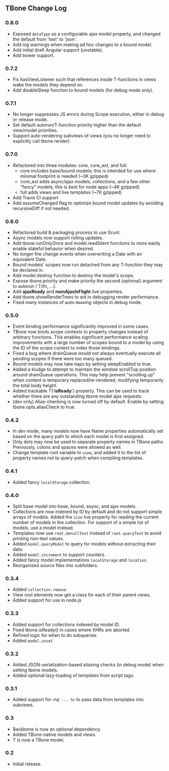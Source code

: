 ## TBone Change Log

### 0.8.0

- Exposed `dataType` as a configurable ajax model property, and
  changed the default from 'text' to 'json'.
- Add log warnings when making ad hoc changes to a bound model.
- Add initial draft Angular support (unstable).
- Add bower support.

### 0.7.2

- Fix hasViewListener such that references inside T-functions in
  views wake the models they depend on.
- Add disableSleep function to bound models (for debug mode only).

### 0.7.1

- No longer suppresses JS errors during Scope execution, either
  in debug or release mode.
- Set default autorun/T-function priority higher than the
  default view/model priorities.
- Support auto-rendering subviews of views (you no longer need
  to explicitly call tbone.render).

### 0.7.0

- Refactored into three modules: core, core_ext, and full:
  - core includes base/bound models; this is intended for
    use where minimal footprint is needed (~3K gzipped)
  - core_ext adds async/ajax models, collections, and a few
    other "fancy" models; this is best for node apps (~4K gzipped)
  - full adds views and live templates (~7K gzipped)
- Add Travis CI support
- Add assumeChanged flag to optimize bound model updates by
  avoiding recursiveDiff if not needed.

### 0.6.0

- Refactored build & packaging process to use Grunt.
- Async models now support rolling updates.
- Add tbone.runOnlyOnce and model.readSilent functions to more
  easily enable stateful behavior when desired.
- No longer fire change events when overwriting a Date with
  an equivalent Date.
- Bound models' scopes now run detached from any T-function they
  may be declared in.
- Add model.destroy function to destroy the model's scope.
- Expose tbone.priority and make priority the second (optional)
  argument to autorun / T(fn, ...).
- Add __ajaxReady__ and __numAjaxInFlight__ live properties.
- Add tbone.showRenderTrees to aid in debugging render performance.
- Fixed many instances of auto-`Name`ing objects in debug mode.

### 0.5.0

- Event binding performance significantly improved in some cases.
- TBone now binds scope contexts to property changes instead of
  arbitrary functions.  This enables significant performance scaling
  improvements with a large number of scopes bound to a model by
  using the ID of the scope context to index those bindings.
- Fixed a bug where drainQueue would not always eventually execute
  all pending scopes if there were too many queued.
- Bound models may now take naps by setting sleepEnabled to true.
- Added a kludge to attempt to maintain the window scrollTop
  position around drainQueue operations.  This may help prevent
  "scrolling up" when content is temporary replaced/re-rendered,
  modifying temporarily the total body height.
- Added trackable T('__isReady__') property.  This can be used to
  track whether there are any outstanding tbone model ajax requests.
- (dev only) Alias-checking is now turned off by default.  Enable
  by setting tbone.opts.aliasCheck to true.

### 0.4.2

- In dev mode, many models now have Name properties automatically
  set based on the query path to which each model is first assigned.
- Only dots may now be used to separate property names in TBone
  paths.  Previously, colons and spaces were allowed as well.
- Change template root variable to `view`, and added it to the list
  of property names not to query-patch when compiling templates.

### 0.4.1

- Added fancy `localStorage` collection.

### 0.4.0

- Split base model into base, bound, async, and ajax models.
- Collections are now indexed by ID by default and do not support
  simple arrays of models.  Added the `size` live property for
  reading the current number of models in the collection.
  For support of a simple list of models, use a model instead.
- Templates now use `root.denullText` instead of `root.queryText` to
  avoid printing non-text values.
- Added `model.queryModel` to query for models without extracting
  their data.
- Added `model.increment` to support counters.
- Added fancy model implementations `localStorage` and `location`.
- Reorganized source files into subfolders.

### 0.3.4

- Added `collection.remove`
- View root elements now get a class for each of their parent views.
- Added support for use in node.js

### 0.3.3

- Added support for collections indexed by model ID.
- Fixed tbone.isReady() in cases where XHRs are aborted.
- Refined logic for when to do subqueries.
- Added `model.unset`

### 0.3.2

- Added JSON-serialization-based aliasing checks (in debug mode) when
  setting tbone models.
- Added optional lazy-loading of templates from script tags.

### 0.3.1

- Added support for `<%@ ... %>` to pass data from templates into subviews.

### 0.3

- Backbone is now an optional dependency.
- Added TBone-native models and views.
- T is now a TBone model.

### 0.2

- Initial release.
